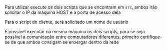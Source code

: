 Para utilizar execute os dois scripts que se encontram em `src`, ambos irão solicitar o IP da máquina HOST e a porta de acesso dela

Para o script do cliente, será solicitado um nome de usuário

É possível executar na mesma máquina os dois scripts, para se seja possível a comunicação entre computadores diferentes, primeiro certifique-se de que ambos consigam se enxergar dentro da rede
